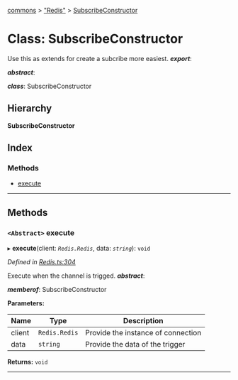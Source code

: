 [commons](../README.md) > ["Redis"](../modules/_redis_.md) > [SubscribeConstructor](../classes/_redis_.subscribeconstructor.md)

# Class: SubscribeConstructor

Use this as extends for create a subcribe more easiest.
*__export__*: 

*__abstract__*: 

*__class__*: SubscribeConstructor

## Hierarchy

**SubscribeConstructor**

## Index

### Methods

* [execute](_redis_.subscribeconstructor.md#execute)

---

## Methods

<a id="execute"></a>

### `<Abstract>` execute

▸ **execute**(client: *`Redis.Redis`*, data: *`string`*): `void`

*Defined in [Redis.ts:304](https://github.com/Maxime6678/commons/blob/165f217/src/Redis.ts#L304)*

Execute when the channel is trigged.
*__abstract__*: 

*__memberof__*: SubscribeConstructor

**Parameters:**

| Name | Type | Description |
| ------ | ------ | ------ |
| client | `Redis.Redis` |  Provide the instance of connection |
| data | `string` |  Provide the data of the trigger |

**Returns:** `void`

___

